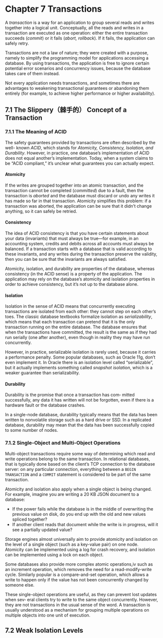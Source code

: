 # Chapter 7 Transactions

A *transaction* is a way for an application to group several reads and writes together into a logical unit. Conceptually, all the reads and writes in a transaction are executed as one operation: either the entire transaction succeeds (*commit*) or it fails (*abort, rollback*). If it fails, the application can safely retry.

Transactions are not a law of nature; they were created with a purpose, namely to simplify the programming model for applications accessing a database. By using transactions, the application is free to ignore certain potential error scenarios and concurrency issues, because the database takes care of them instead.

Not every application needs transactions, and sometimes there are advantages to weakening transactional guarantees or abandoning them entirely (for example, to achieve higher performance or higher availability).



## 7.1 The Slippery（棘手的） Concept of a Transaction

### 7.1.1 The Meaning of ACID

The safety guarantees provided by transactions are often described by the well- known *ACID*, which stands for *Atomicity, Consistency, Isolation, and Durability*. However, in practice, one database’s implementation of ACID does not equal another’s implementation. Today, when a system claims to be “ACID compliant,” it’s unclear what guarantees you can actually expect.

#### Atomicity

If the writes are grouped together into an atomic transaction, and the transaction cannot be completed (*committed*) due to a fault, then the transaction is *aborted* and the database must discard or undo any writes it has made so far in that transaction. Atomicity simplifies this problem: if a transaction was aborted, the application can be sure that it didn’t change anything, so it can safely be retried.

#### Consistency

The idea of ACID consistency is that you have certain statements about your data (invariants) that must always be true—for example, in an accounting system, credits and debits across all accounts must always be balanced. If a transaction starts with a database that is valid according to these invariants, and any writes during the transaction preserve the validity, then you can be sure that the invariants are always satisfied.

Atomicity, isolation, and durability are properties of the database, whereas consistency (in the ACID sense) is a property of the application. The application may rely on the database’s atomicity and isolation properties in order to achieve consistency, but it’s not up to the database alone.

#### Isolation

Isolation in the sense of ACID means that concurrently executing transactions are isolated from each other: they cannot step on each other’s toes. The classic database textbooks formalize isolation as *serializability*, which means that each transaction can pretend that it is the only transaction running on the entire database. The database ensures that when the transactions have committed, the result is the same as if they had run serially (one after another), even though in reality they may have run concurrently.

However, in practice, serializable isolation is rarely used, because it carries a performance penalty. Some popular databases, such as Oracle 11g, don’t even implement it. In Oracle there is an isolation level called “serializable”, but it actually implements something called *snapshot isolation*, which is a weaker guarantee than serializability.

#### Durability

Durability is the promise that once a transaction has com‐ mitted successfully, any data it has written will not be forgotten, even if there is a hardware fault or the database crashes.

In a single-node database, durability typically means that the data has been written to nonvolatile storage such as a hard drive or SSD. In a replicated database, durability may mean that the data has been successfully copied to some number of nodes.

### 7.1.2 Single-Object and Multi-Object Operations

Multi-object transactions require some way of determining which read and write operations belong to the same transaction. In relational databases, that is typically done based on the client’s TCP connection to the database server: on any particular connection, everything between a `BEGIN TRANSACTION` and a `COMMIT` statement is considered to be part of the same transaction.

Atomicity and isolation also apply when a single object is being changed. For example, imagine you are writing a 20 KB JSON document to a database:

- If the power fails while the database is in the middle of overwriting the previous value on disk, do you end up with the old and new values spliced together?
- If another client reads that document while the write is in progress, will it see a partially updated value?

Storage engines almost universally aim to provide atomicity and isolation on the level of a single object (such as a key-value pair) on one node. Atomicity can be implemented using a log for crash recovery, and isolation can be implemented using a lock on each object.

Some databases also provide more complex atomic operations,iv such as an increment operation, which removes the need for a read-modify-write cycle. Similarly popular is a compare-and-set operation, which allows a write to happen only if the value has not been concurrently changed by someone else.

These single-object operations are useful, as they can prevent lost updates when sev‐ eral clients try to write to the same object concurrently. However, they are not transactions in the usual sense of the word. A transaction is usually understood as a mechanism for grouping multiple operations on multiple objects into one unit of execution.



## 7.2 Weak Isolation Levels

























